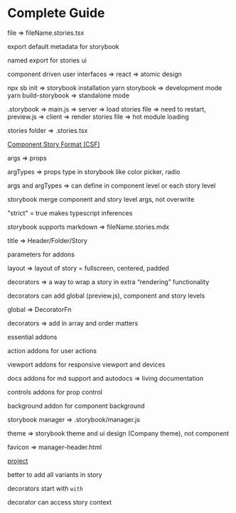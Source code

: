 # Complete Guide

file => fileName.stories.tsx

export default metadata for storybook

named export for stories ui

component driven user interfaces => react => atomic design

npx sb init => storybook installation
yarn storybook => development mode
yarn build-storybook => standalone mode

.storybook => main.js => server => load stories file => need to restart, preview.js => client => render stories file => hot module loading

stories folder => .stories.tsx

[Component Story Format (CSF)](https://storybook.js.org/docs/api/csf)

args => props

argTypes => props type in storybook like color picker, radio

args and argTypes => can define in component level or each story level

storybook merge component and story level args, not overwrite

"strict" = true makes typescript inferences

storybook supports markdown => fileName.stories.mdx

title => Header/Folder/Story

parameters for addons

layout => layout of story = fullscreen, centered, padded

decorators => a way to wrap a story in extra “rendering” functionality

decorators can add global (preview.js), component and story levels

global => DecoratorFn

decorators => add in array and order matters

essential addons

action addons for user actions

viewport addons for responsive viewport and devices

docs addons for md support and autodocs => living documentation

controls addons for prop control

background addon for component background

storybook manager => .storybook/manager.js

theme => storybook theme and ui design (Company theme), not component

favicon => manager-header.html

[project](https://github.com/yannbf/storybook-for-react-apps)

better to add all variants in story

decorators start with `with`

decorator can access story context
